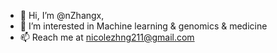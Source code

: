 - 👋 Hi, I’m @nZhangx, 
- 👀 I’m interested in Machine learning & genomics & medicine
- 📫 Reach me at nicolezhng211@gmail.com

<!---
nZhangx/nZhangx is a ✨ special ✨ repository because its `README.md` (this file) appears on your GitHub profile.
You can click the Preview link to take a look at your changes.
--->
